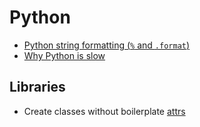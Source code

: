 # Python

- [Python string formatting (`%` and `.format`)](https://pyformat.info/)
- [Why Python is slow](https://jakevdp.github.io/blog/2014/05/09/why-python-is-slow/)

## Libraries

- Create classes without boilerplate [attrs](https://attrs.readthedocs.io/en/stable/)

